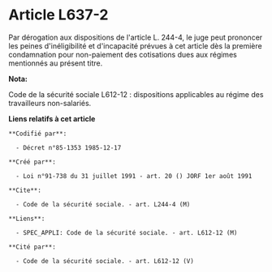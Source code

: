 # Article L637-2

Par dérogation aux dispositions de l'article L. 244-4, le juge peut prononcer les peines d'inéligibilité et d'incapacité
prévues à cet article dès la première condamnation pour non-paiement des cotisations dues aux régimes mentionnés au présent
titre.

**Nota:**

Code de la sécurité sociale L612-12 : dispositions applicables au régime des travailleurs non-salariés.

**Liens relatifs à cet article**

	**Codifié par**:

	  - Décret n°85-1353 1985-12-17

	**Créé par**:

	  - Loi n°91-738 du 31 juillet 1991 - art. 20 () JORF 1er août 1991

	**Cite**:

	  - Code de la sécurité sociale. - art. L244-4 (M)

	**Liens**:

	  - SPEC_APPLI: Code de la sécurité sociale. - art. L612-12 (M)

	**Cité par**:

	  - Code de la sécurité sociale. - art. L612-12 (V)
